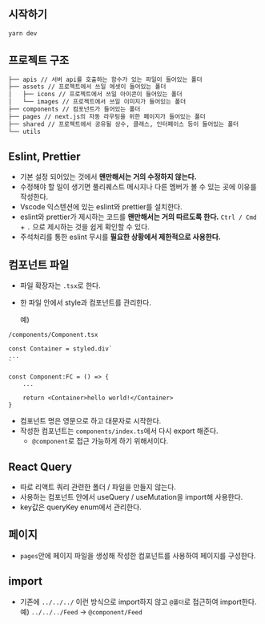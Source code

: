 ## 시작하기

```bash
yarn dev
```


## 프로젝트 구조

```bash
├── apis // 서버 api를 호출하는 함수가 있는 파일이 들어있는 폴더
├── assets // 프로젝트에서 쓰일 에셋이 들어있는 폴더
│   ├── icons // 프로젝트에서 쓰일 아이콘이 들어있는 폴더
│   └── images // 프로젝트에서 쓰일 이미지가 들어있는 폴더
├── components // 컴포넌트가 들어있는 폴더
├── pages // next.js의 자동 라우팅을 위한 페이지가 들어있는 폴더
├── shared // 프로젝트에서 공유될 상수, 클래스, 인터페이스 등이 들어있는 폴더
└── utils
```


## Eslint, Prettier

- 기본 설정 되어있는 것에서 **왠만해서는 거의 수정하지 않는다.**
- 수정해야 할 일이 생기면 풀리퀘스트 메시지나 다른 멤버가 볼 수 있는 곳에 이유를 작성한다.
- Vscode 익스텐션에 있는 eslint와 prettier를 설치한다.
- eslint와 prettier가 제시하는 코드를 **왠만해서는 거의 따르도록 한다.** `Ctrl / Cmd` + `.` 으로 제시하는 것을 쉽게 확인할 수 있다.
- 주석처리를 통한 eslint 무시를 **필요한 상황에서 제한적으로 사용한다.**


## 컴포넌트 파일

- 파일 확장자는 `.tsx`로 한다.
- 한 파일 안에서 style과 컴포넌트를 관리한다.

  예)

```
/components/Component.tsx

const Container = styled.div`
...
`

const Component:FC = () => {
    ...

    return <Container>hello world!</Container>
}
```

- 컴포넌트 명은 영문으로 하고 대문자로 시작한다.
- 작성한 컴포넌트는 `components/index.ts`에서 다시 export 해준다.
  - `@component`로 접근 가능하게 하기 위해서이다.


## React Query

- 따로 리액트 쿼리 관련한 폴더 / 파일을 만들지 않는다.
- 사용하는 컴포넌트 안에서 useQuery / useMutation을 import해 사용한다.
- key값은 queryKey enum에서 관리한다.


## 페이지

- `pages`안에 페이지 파일을 생성해 작성한 컴포넌트를 사용하여 페이지를 구성한다.


## import

- 기존에 `../../../` 이런 방식으로 import하지 않고 `@폴더`로 접근하여 import한다.
  예) `../../../Feed` -> `@component/Feed`

